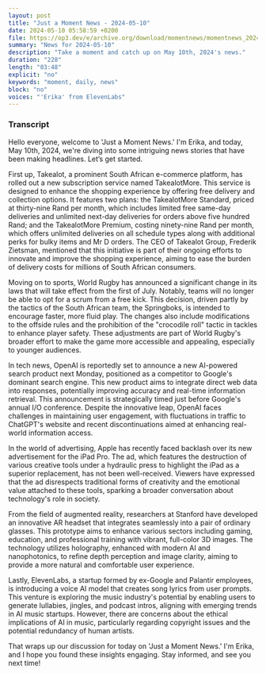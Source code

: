 ```yaml
---
layout: post
title: "Just a Moment News - 2024-05-10"
date: 2024-05-10 05:58:59 +0200
file: https://op3.dev/e/archive.org/download/momentnews/momentnews_2024-05-10.mp3
summary: "News for 2024-05-10"
description: "Take a moment and catch up on May 10th, 2024's news."
duration: "228"
length: "03:48"
explicit: "no"
keywords: "moment, daily, news"
block: "no"
voices: "'Erika' from ElevenLabs"
---
```


### Transcript

Hello everyone, welcome to 'Just a Moment News.' I'm Erika, and today, May 10th, 2024, we're diving into some intriguing news stories that have been making headlines. Let’s get started.

First up, Takealot, a prominent South African e-commerce platform, has rolled out a new subscription service named TakealotMore. This service is designed to enhance the shopping experience by offering free delivery and collection options. It features two plans: the TakealotMore Standard, priced at thirty-nine Rand per month, which includes limited free same-day deliveries and unlimited next-day deliveries for orders above five hundred Rand; and the TakealotMore Premium, costing ninety-nine Rand per month, which offers unlimited deliveries on all schedule types along with additional perks for bulky items and Mr D orders. The CEO of Takealot Group, Frederik Zietsman, mentioned that this initiative is part of their ongoing efforts to innovate and improve the shopping experience, aiming to ease the burden of delivery costs for millions of South African consumers.

Moving on to sports, World Rugby has announced a significant change in its laws that will take effect from the first of July. Notably, teams will no longer be able to opt for a scrum from a free kick. This decision, driven partly by the tactics of the South African team, the Springboks, is intended to encourage faster, more fluid play. The changes also include modifications to the offside rules and the prohibition of the "crocodile roll" tactic in tackles to enhance player safety. These adjustments are part of World Rugby's broader effort to make the game more accessible and appealing, especially to younger audiences.

In tech news, OpenAI is reportedly set to announce a new AI-powered search product next Monday, positioned as a competitor to Google's dominant search engine. This new product aims to integrate direct web data into responses, potentially improving accuracy and real-time information retrieval. This announcement is strategically timed just before Google's annual I/O conference. Despite the innovative leap, OpenAI faces challenges in maintaining user engagement, with fluctuations in traffic to ChatGPT's website and recent discontinuations aimed at enhancing real-world information access.

In the world of advertising, Apple has recently faced backlash over its new advertisement for the iPad Pro. The ad, which features the destruction of various creative tools under a hydraulic press to highlight the iPad as a superior replacement, has not been well-received. Viewers have expressed that the ad disrespects traditional forms of creativity and the emotional value attached to these tools, sparking a broader conversation about technology's role in society.

From the field of augmented reality, researchers at Stanford have developed an innovative AR headset that integrates seamlessly into a pair of ordinary glasses. This prototype aims to enhance various sectors including gaming, education, and professional training with vibrant, full-color 3D images. The technology utilizes holography, enhanced with modern AI and nanophotonics, to refine depth perception and image clarity, aiming to provide a more natural and comfortable user experience.

Lastly, ElevenLabs, a startup formed by ex-Google and Palantir employees, is introducing a voice AI model that creates song lyrics from user prompts. This venture is exploring the music industry's potential by enabling users to generate lullabies, jingles, and podcast intros, aligning with emerging trends in AI music startups. However, there are concerns about the ethical implications of AI in music, particularly regarding copyright issues and the potential redundancy of human artists.

That wraps up our discussion for today on 'Just a Moment News.' I'm Erika, and I hope you found these insights engaging. Stay informed, and see you next time!
